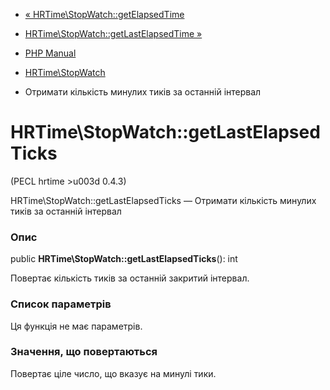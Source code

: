 - [«
HRTime\StopWatch::getElapsedTime](hrtime-stopwatch.getelapsedtime.md)
- [HRTime\StopWatch::getLastElapsedTime
»](hrtime-stopwatch.getlastelapsedtime.md)

- [PHP Manual](index.md)
- [HRTime\StopWatch](class.hrtime-stopwatch.md)
- Отримати кількість минулих тиків за останній інтервал

# HRTime\StopWatch::getLastElapsedTicks

(PECL hrtime \>u003d 0.4.3)

HRTime\StopWatch::getLastElapsedTicks — Отримати кількість минулих
тиків за останній інтервал

### Опис

public **HRTime\StopWatch::getLastElapsedTicks**(): int

Повертає кількість тиків за останній закритий інтервал.

### Список параметрів

Ця функція не має параметрів.

### Значення, що повертаються

Повертає ціле число, що вказує на минулі тики.
